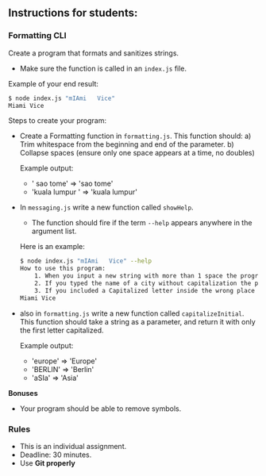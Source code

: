 ## Instructions for students:

### Formatting CLI

Create a program that formats and sanitizes strings.

-   Make sure the function is called in an `index.js` file.

Example of your end result:

```bash
$ node index.js "mIAmi   Vice"
Miami Vice
```

Steps to create your program:

-   Create a Formatting function in `formatting.js`. This function should:
    a) Trim whitespace from the beginning and end of the parameter.
    b) Collapse spaces (ensure only one space appears at a time, no doubles)

    Example output:

    -   ' sao tome' => 'sao tome'
    -   'kuala lumpur ' => 'kuala lumpur'

*   In `messaging.js` write a new function called `showHelp`.

    -   The function should fire if the term `--help` appears anywhere in the argument list.

    Here is an example:

    ```bash
    $ node index.js "mIAmi   Vice" --help
    How to use this program:
        1. When you input a new string with more than 1 space the program will sanitize it.
        2. If you typed the name of a city without capitalization the program will capitalize it.
        3. If you included a Capitalized letter inside the wrong place of your string the program will sanitize it.
    Miami Vice
    ```

*   also in `formatting.js` write a new function called `capitalizeInitial`. This function should take a string as a parameter, and return it with only the first letter capitalized.

    Example output:

    -   'europe' => 'Europe'
    -   'BERLIN' => 'Berlin'
    -   'aSIa' => 'Asia'

**Bonuses**

-   Your program should be able to remove symbols.

### Rules

-   This is an individual assignment.
-   Deadline: 30 minutes.
-   Use **Git properly**
